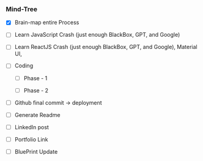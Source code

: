 ### Mind-Tree ###

- [X] Brain-map entire Process

- [ ] Learn JavaScript Crash (just enough BlackBox, GPT, and Google)

- [ ] Learn ReactJS Crash (just enough BlackBox, GPT, and Google), Material UI,

- [ ] Coding

    - [ ] Phase - 1

    - [ ] Phase - 2

- [ ] Github final commit -> deployment

- [ ] Generate Readme

- [ ] LinkedIn post

- [ ] Portfolio Link

- [ ] BluePrint Update
